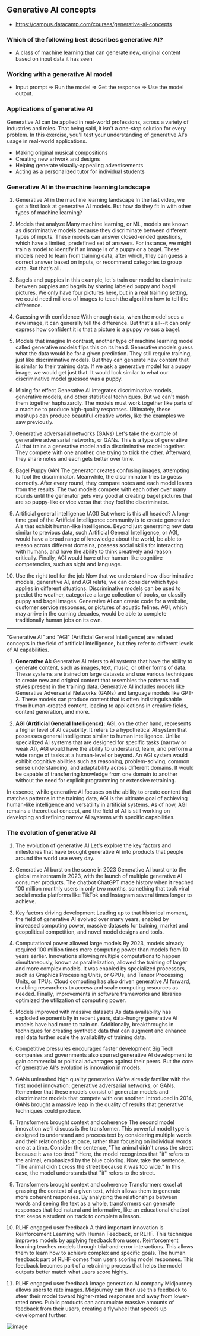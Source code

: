 ## Generative AI concepts
- https://campus.datacamp.com/courses/generative-ai-concepts

### Which of the following best describes generative AI?
- A class of machine learning that can generate new, original content based on input data it has seen

### Working with a generative AI model
- Input prompt => Run the model => Get the response => Use the model output.

### Applications of generative AI
Generative AI can be applied in real-world professions, across a variety of industries and roles. That being said, it isn't a one-stop solution for every problem. In this exercise, you'll test your understanding of generative AI's usage in real-world applications.

- Making original musical compositions
- Creating new artwork and designs
- Helping generate visually-appealing advertisements
- Acting as a personalized tutor for individual students

### Generative AI in the machine learning landscape

1. Generative AI in the machine learning landscape
   In the last video, we got a first look at generative AI models. But how do they fit in with other types of machine learning?

2. Models that analyze
   Many machine learning, or ML, models are known as discriminative models because they discriminate between different types of inputs. These models can answer closed-ended questions, which have a limited, predefined set of answers. For instance, we might train a model to identify if an image is of a puppy or a bagel. These models need to learn from training data, after which, they can guess a correct answer based on inputs, or recommend categories to group data. But that's all.

3. Bagels and puppies
   In this example, let's train our model to discriminate between puppies and bagels by sharing labeled puppy and bagel pictures. We only have four pictures here, but in a real training setting, we could need millions of images to teach the algorithm how to tell the difference.

4. Guessing with confidence
   With enough data, when the model sees a new image, it can generally tell the difference. But that's all--it can only express how confident it is that a picture is a puppy versus a bagel.

5. Models that imagine
   In contrast, another type of machine learning model called generative models flips this on its head. Generative models guess what the data would be for a given prediction. They still require training, just like discriminative models. But they can generate new content that is similar to their training data. If we ask a generative model for a puppy image, we would get just that. It would look similar to what our discriminative model guessed was a puppy.

6. Mixing for effect
   Generative AI integrates discriminative models, generative models, and other statistical techniques. But we can't mash them together haphazardly. The models must work together like parts of a machine to produce high-quality responses. Ultimately, these mashups can produce beautiful creative works, like the examples we saw previously.

7. Generative adversarial networks (GANs)
   Let's take the example of generative adversarial networks, or GANs. This is a type of generative AI that trains a generative model and a discriminative model together. They compete with one another, one trying to trick the other. Afterward, they share notes and each gets better over time.

8. Bagel Puppy GAN
   The generator creates confusing images, attempting to fool the discriminator. Meanwhile, the discriminator tries to guess correctly. After every round, they compare notes and each model learns from the results. The two models compete with each other over many rounds until the generator gets very good at creating bagel pictures that are so puppy-like or vice versa that they fool the discriminator.

9. Artificial general intelligence (AGI)
   But where is this all headed? A long-time goal of the Artificial Intelligence community is to create generative AIs that exhibit human-like intelligence. Beyond just generating new data similar to previous data, such Artificial General Intelligence, or AGI, would have a broad range of knowledge about the world, be able to reason across different domains, possess social skills for interacting with humans, and have the ability to think creatively and reason critically. Finally, AGI would have other human-like cognitive competencies, such as sight and language.

10. Use the right tool for the job
    Now that we understand how discriminative models, generative AI, and AGI relate, we can consider which type applies in different situations. Discriminative models can be used to predict the weather, categorize a large collection of books, or classify puppy and bagel images. Generative AI can create code for a website, customer service responses, or pictures of aquatic felines. AGI, which may arrive in the coming decades, would be able to complete traditionally human jobs on its own.

----

"Generative AI" and "AGI" (Artificial General Intelligence) are related concepts in the field of artificial intelligence, but they refer to different levels of AI capabilities.

1. **Generative AI:**
   Generative AI refers to AI systems that have the ability to generate content, such as images, text, music, or other forms of data. These systems are trained on large datasets and use various techniques to create new and original content that resembles the patterns and styles present in the training data. Generative AI includes models like Generative Adversarial Networks (GANs) and language models like GPT-3. These models can produce content that is often indistinguishable from human-created content, leading to applications in creative fields, content generation, and more.

2. **AGI (Artificial General Intelligence):**
   AGI, on the other hand, represents a higher level of AI capability. It refers to a hypothetical AI system that possesses general intelligence similar to human intelligence. Unlike specialized AI systems that are designed for specific tasks (narrow or weak AI), AGI would have the ability to understand, learn, and perform a wide range of tasks at a human-level or beyond. An AGI system would exhibit cognitive abilities such as reasoning, problem-solving, common sense understanding, and adaptability across different domains. It would be capable of transferring knowledge from one domain to another without the need for explicit programming or extensive retraining.

In essence, while generative AI focuses on the ability to create content that matches patterns in the training data, AGI is the ultimate goal of achieving human-like intelligence and versatility in artificial systems. As of now, AGI remains a theoretical concept, and the field of AI is still working on developing and refining narrow AI systems with specific capabilities.

### The evolution of generative AI

1. The evolution of generative AI
   Let's explore the key factors and milestones that have brought generative AI into products that people around the world use every day.

2. Generative AI burst on the scene in 2023
   Generative AI burst onto the global mainstream in 2023, with the launch of multiple generative AI consumer products. The chatbot ChatGPT made history when it reached 100 million monthly users in only two months, something that took viral social media platforms like TikTok and Instagram several times longer to achieve.

3. Key factors driving development
   Leading up to that historical moment, the field of generative AI evolved over many years, enabled by increased computing power, massive datasets for training, market and geopolitical competition, and novel model designs and tools.

4. Computational power allowed large models
   By 2023, models already required 100 million times more computing power than models from 10 years earlier. Innovations allowing multiple computations to happen simultaneously, known as parallelization, allowed the training of larger and more complex models. It was enabled by specialized processors, such as Graphics Processing Units, or GPUs, and Tensor Processing Units, or TPUs. Cloud computing has also driven generative AI forward, enabling researchers to access and scale computing resources as needed. Finally, improvements in software frameworks and libraries optimized the utilization of computing power.

5. Models improved with massive datasets
   As data availability has exploded exponentially in recent years, data-hungry generative AI models have had more to train on. Additionally, breakthroughs in techniques for creating synthetic data that can augment and enhance real data further scale the availability of training data.

6. Competitive pressures encouraged faster development
   Big Tech companies and governments also spurred generative AI development to gain commercial or political advantages against their peers. But the core of generative AI's evolution is innovation in models.

7. GANs unleashed high quality generation
   We're already familiar with the first model innovation: generative adversarial networks, or GANs. Remember that these models consist of generator models and discriminator models that compete with one another. Introduced in 2014, GANs brought a massive leap in the quality of results that generative techniques could produce.

8. Transformers brought context and coherence
   The second model innovation we'll discuss is the transformer. This powerful model type is designed to understand and process text by considering multiple words and their relationships at once, rather than focusing on individual words one at a time. Consider the sentence, "The animal didn't cross the street because it was too tired." Here, the model recognizes that "it" refers to the animal, emphasized by the blue coloring. Now, take the sentence, "The animal didn't cross the street because it was too wide." In this case, the model understands that "it" refers to the street.

9. Transformers brought context and coherence
   Transformers excel at grasping the context of a given text, which allows them to generate more coherent responses. By analyzing the relationships between words and seeing the text as a whole, transformers can generate responses that feel natural and informative, like an educational chatbot that keeps a student on track to complete a lesson.

10. RLHF engaged user feedback
    A third important innovation is Reinforcement Learning with Human Feedback, or RLHF. This technique improves models by applying feedback from users. Reinforcement learning teaches models through trial-and-error interactions. This allows them to learn how to achieve complex and specific goals. The human feedback part of RLHF comes from users scoring model responses. This feedback becomes part of a retraining process that helps the model outputs better match what users score highly.

11. RLHF engaged user feedback
    Image generation AI company Midjourney allows users to rate images. Midjourney can then use this feedback to steer their model toward higher-rated responses and away from lower-rated ones. Public products can accumulate massive amounts of feedback from their users, creating a flywheel that speeds up development further.

![image](https://user-images.githubusercontent.com/22516811/259396022-aa3a87bf-ad5e-4e6f-9d48-4c3d45aacee1.png)